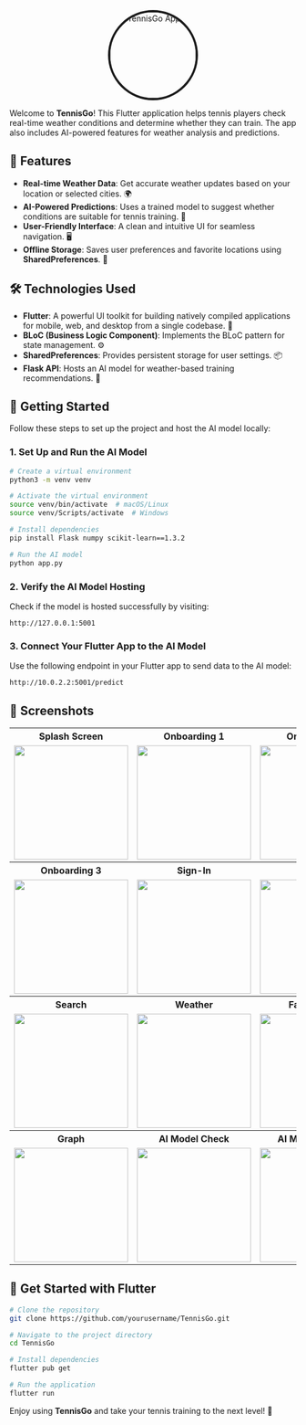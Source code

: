 <p align="center">
  <img src="https://github.com/user-attachments/assets/182450ef-9a43-416b-8362-d822efa1d07d" width="150" style="border-radius: 50%; border: 4px solid;" alt="TennisGo App 🎾">
</p>

Welcome to **TennisGo**! This Flutter application helps tennis players check real-time weather conditions and determine whether they can train. The app also includes AI-powered features for weather analysis and predictions.

## 🌟 Features

- **Real-time Weather Data**: Get accurate weather updates based on your location or selected cities. 🌍
- **AI-Powered Predictions**: Uses a trained model to suggest whether conditions are suitable for tennis training. 🎾
- **User-Friendly Interface**: A clean and intuitive UI for seamless navigation. 🖥️
- **Offline Storage**: Saves user preferences and favorite locations using **SharedPreferences**. 💾

## 🛠️ Technologies Used

- **Flutter**: A powerful UI toolkit for building natively compiled applications for mobile, web, and desktop from a single codebase. 📱
- **BLoC (Business Logic Component)**: Implements the BLoC pattern for state management. ⚙️
- **SharedPreferences**: Provides persistent storage for user settings. 📦
- **Flask API**: Hosts an AI model for weather-based training recommendations. 🚀

## 🚀 Getting Started

Follow these steps to set up the project and host the AI model locally:

### 1. Set Up and Run the AI Model

```bash
# Create a virtual environment
python3 -m venv venv

# Activate the virtual environment
source venv/bin/activate  # macOS/Linux
source venv/Scripts/activate  # Windows

# Install dependencies
pip install Flask numpy scikit-learn==1.3.2

# Run the AI model
python app.py
```

### 2. Verify the AI Model Hosting
Check if the model is hosted successfully by visiting:
```
http://127.0.0.1:5001
```

### 3. Connect Your Flutter App to the AI Model
Use the following endpoint in your Flutter app to send data to the AI model:
```
http://10.0.2.2:5001/predict
```

## 📸 Screenshots

<table align="start">
  <tr>
    <th>Splash Screen</th>
    <th>Onboarding 1</th>
    <th>Onboarding 2</th>
  </tr>
  <tr>
    <td><img src="https://github.com/user-attachments/assets/15f77474-d9f2-4f70-934a-7a7d9b18376f" width="200"></td>
    <td><img src="https://github.com/user-attachments/assets/49e1cb8f-501a-48e7-a2a1-9ec92afc1e59" width="200"></td>
    <td><img src="https://github.com/user-attachments/assets/daeadbc2-3532-4d5c-b934-c4a070156643" width="200"></td>
  </tr>
  <tr>
    <th>Onboarding 3</th>
    <th>Sign-In</th>
    <th>Sign-Up</th>
  </tr>
  <tr>
    <td><img src="https://github.com/user-attachments/assets/5f30fc1b-dc25-4afd-ade0-f357f812826b" width="200"></td>
    <td><img src="https://github.com/user-attachments/assets/5cfa36c6-f0e4-4675-951c-993c5a1b26e6" width="200"></td>
    <td><img src="https://github.com/user-attachments/assets/0849916f-f1e0-4ffe-81a8-9f809e0ac99b" width="200"></td>
  </tr>
  <tr>
    <th>Search</th>
    <th>Weather</th>
    <th>Favorite City</th>
  </tr>
  <tr>
    <td><img src="https://github.com/user-attachments/assets/21b40f41-da80-4e01-b7b3-ad77c6cb968a" width="200"></td>
    <td><img src="https://github.com/user-attachments/assets/7ae648f5-0e37-4ca7-ab53-cde138891525" width="200"></td>
    <td><img src="https://github.com/user-attachments/assets/00e614de-8726-4690-9212-8dbf9a74663d" width="200"></td>
  </tr>
  <tr>
    <th>Graph</th>
    <th>AI Model Check</th>
    <th>AI Model Check 2</th>
  </tr>
  <tr>
    <td><img src="https://github.com/user-attachments/assets/6d1887c0-1d89-4e62-9e0c-ac3988cd87c3" width="200"></td>
    <td><img src="https://github.com/user-attachments/assets/6ca3cd50-26d0-4862-b235-3a00ffdfea2a" width="200"></td>
    <td><img src="https://github.com/user-attachments/assets/ddf7b87a-969a-434c-8554-f16ced1253be" width="200"></td>
  </tr>
</table>

## 🎾 Get Started with Flutter

```bash
# Clone the repository
git clone https://github.com/yourusername/TennisGo.git

# Navigate to the project directory
cd TennisGo

# Install dependencies
flutter pub get

# Run the application
flutter run
```

Enjoy using **TennisGo** and take your tennis training to the next level! 🚀

